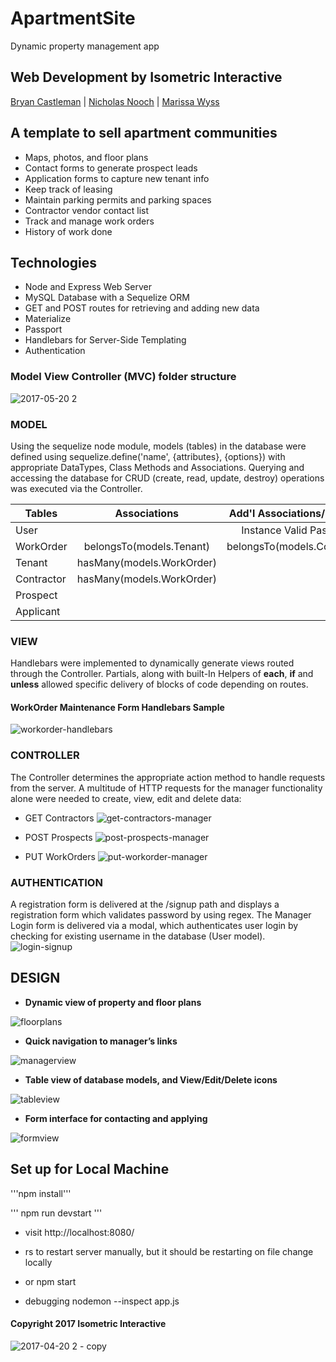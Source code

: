 # ApartmentSite
Dynamic property management app

## Web Development by Isometric Interactive
[Bryan Castleman](https://github.com/castlemaninc "Bryan Castleman's GitHub")
|
[Nicholas Nooch](https://github.com/FlintSable "Nicholas Nooch's GitHub")
|
[Marissa Wyss](https://github.com/rissawyss "Marissa Wyss's GitHub")

## A template to sell apartment communities
* Maps, photos, and floor plans
* Contact forms to generate prospect leads
* Application forms to capture new tenant info
* Keep track of leasing
* Maintain parking permits and parking spaces
* Contractor vendor contact list
* Track and manage work orders
* History of work done

## Technologies
* Node and Express Web Server
* MySQL Database with a Sequelize ORM  
* GET and POST routes for retrieving and adding new data
* Materialize
* Passport
* Handlebars for Server-Side Templating
* Authentication

### Model View Controller (MVC) folder structure
![2017-05-20 2](https://cloud.githubusercontent.com/assets/22284225/26280625/5765e53c-3d91-11e7-8a5a-401d6a1a4be2.png)

### MODEL
Using the sequelize node module, models (tables) in the database were defined using sequelize.define('name', {attributes}, {options}) with appropriate DataTypes, Class Methods and Associations. Querying and accessing the database for CRUD (create, read, update, destroy) operations was executed via the Controller.

| Tables        | Associations              | Add'l Associations/Methods   |
| ------------- |:-------------------------:|:----------------------------:|
| User          |                           | Instance Valid Password      |
| WorkOrder     | belongsTo(models.Tenant)  | belongsTo(models.Contractor) |
| Tenant        | hasMany(models.WorkOrder) |                              |
| Contractor    | hasMany(models.WorkOrder) |                              |
| Prospect      |                           |                              |
| Applicant     |                           |                              |


### VIEW
Handlebars were implemented to dynamically generate views routed through the Controller. 
Partials, along with built-In Helpers of __each__, __if__ and __unless__ allowed specific delivery of blocks of code depending on routes.
#### WorkOrder Maintenance Form Handlebars Sample
![workorder-handlebars](https://cloud.githubusercontent.com/assets/22284225/26281121/2eb3d3cc-3da2-11e7-91df-3d25f3ddc8bb.png)

### CONTROLLER
The Controller determines the appropriate action method to handle requests from the server. A multitude of HTTP requests for the manager functionality alone were needed to create, view, edit and delete data:
* GET Contractors
![get-contractors-manager](https://cloud.githubusercontent.com/assets/22284225/26281262/ca4fe16e-3da6-11e7-8c35-2f157ed853e2.png)

* POST Prospects
![post-prospects-manager](https://cloud.githubusercontent.com/assets/22284225/26281271/3cc2a2d6-3da7-11e7-9d34-72c343de9ebc.png)

* PUT WorkOrders
![put-workorder-manager](https://cloud.githubusercontent.com/assets/22284225/26281265/de62bba4-3da6-11e7-8203-b3497326c01f.png)

### AUTHENTICATION
A registration form is delivered at the /signup path and displays a registration form which validates password by using regex. 
The Manager Login form is delivered via a modal, which authenticates user login by checking for existing username in the database (User model).
![login-signup](https://cloud.githubusercontent.com/assets/22284225/26281427/c60245e4-3daa-11e7-8be5-5e9c1704af17.png)

## DESIGN
* **Dynamic view of property and floor plans**

![floorplans](https://cloud.githubusercontent.com/assets/22284225/26281437/11275cda-3dab-11e7-8c1a-537266e8ef14.png)

* **Quick navigation to manager’s links**

![managerview](https://cloud.githubusercontent.com/assets/22284225/26281442/404c2676-3dab-11e7-814f-afa0111dfe98.png)

* **Table view of database models, and View/Edit/Delete icons**

![tableview](https://cloud.githubusercontent.com/assets/22284225/26281452/94cf6c80-3dab-11e7-89c8-c9bd03a3e27d.png)

* **Form interface for contacting and applying**

![formview](https://cloud.githubusercontent.com/assets/22284225/26281455/b849456e-3dab-11e7-8349-bbc09a12e7a1.png)

## Set up for Local Machine
'''npm install'''

''' npm run devstart '''

- visit http://localhost:8080/

- rs to restart server manually, but it should be restarting on file change locally

- or npm start

- debugging nodemon --inspect app.js



#### Copyright 2017 Isometric Interactive
![2017-04-20 2 - copy](https://cloud.githubusercontent.com/assets/22284225/26281489/6557f056-3dad-11e7-9948-0660b3654479.png)
